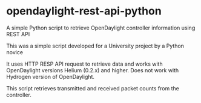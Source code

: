 # opendaylight-rest-api-python
A simple Python script to retrieve OpenDaylight controller information using REST API

This was a simple script developed for a University project by a Python novice

It uses HTTP RESP API request to retrieve data and works with OpenDaylight versions
Helium (0.2.x) and higher. Does not work with Hydrogen version of OpenDaylight.

This script retrieves transmitted and received packet counts from the controller.
